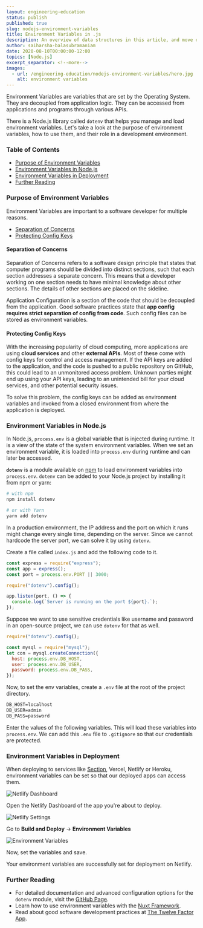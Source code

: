 ```yaml
---
layout: engineering-education
status: publish
published: true
slug: nodejs-environment-variables
title: Environment Variables in .js
description: An overview of data structures in this article, and move on to learn about every data structure, and its implementation in Python throughout this series.
author: saiharsha-balasubramaniam
date: 2020-08-10T00:00:00-12:00
topics: [Node.js]
excerpt_separator: <!--more-->
images:
  - url: /engineering-education/nodejs-environment-variables/hero.jpg
    alt: environment variables
---
```



Environment Variables are variables that are set by the Operating System. They are decoupled from application logic. They can be accessed from applications and programs through various APIs.
<!--more-->

There is a Node.js library called `dotenv` that helps you manage and load environment variables. Let's take a look at the purpose of environment variables, how to use them, and their role in a development environment.

### Table of Contents

- [Purpose of Environment Variables](#purpose-of-environment-variables)
- [Environment Variables in Node.js](#environment-variables-in-nodejs)
- [Environment Variables in Deployment](#environment-variables-in-deployment)
- [Further Reading](#further-reading)

### Purpose of Environment Variables

Environment Variables are important to a software developer for multiple reasons.

- [Separation of Concerns](#separation-of-concerns)
- [Protecting Config Keys](#protecting-config-keys)

#### Separation of Concerns
Separation of Concerns refers to a software design principle that states that computer programs should be divided into distinct sections, such that each section addresses a separate concern. This means that a developer working on one section needs to have minimal knowledge about other sections. The details of other sections are placed on the sideline.

Application Configuration is a section of the code that should be decoupled from the application. Good software practices state that **app config requires strict separation of config from code**. Such config files can be stored as environment variables.

#### Protecting Config Keys
With the increasing popularity of cloud computing, more applications are using **cloud services** and other **external APIs**. Most of these come with config keys for control and access management. If the API keys are added to the application, and the code is pushed to a public repository on GitHub, this could lead to an unmonitored access problem. Unknown parties might end up using your API keys, leading to an unintended bill for your cloud services, and other potential security issues.

To solve this problem, the config keys can be added as environment variables and invoked from a closed environment from where the application is deployed.

### Environment Variables in Node.js
In Node.js, `process.env` is a global variable that is injected during runtime. It is a view of the state of the system environment variables. When we set an environment variable, it is loaded into `process.env` during runtime and can later be accessed.

**`dotenv`** is a module available on [npm](https://www.npmjs.com/package/dotenv) to load environment variables into `process.env`. `dotenv` can be added to your Node.js project by installing it from npm or yarn:

```sh
# with npm
npm install dotenv

# or with Yarn
yarn add dotenv
```

In a production environment, the IP address and the port on which it runs might change every single time, depending on the server. Since we cannot hardcode the server port, we can solve it by using `dotenv`.

Create a file called `index.js` and add the following code to it.

```js
const express = require("express");
const app = express();
const port = process.env.PORT || 3000;

require("dotenv").config();

app.listen(port, () => {
  console.log(`Server is running on the port ${port}.`);
});
```

Suppose we want to use sensitive credentials like username and password in an open-source project, we can use `dotenv` for that as well.

```js
require("dotenv").config();

const mysql = require("mysql");
let con = mysql.createConnection({
  host: process.env.DB_HOST,
  user: process.env.DB_USER,
  password: process.env.DB_PASS,
});
```

Now, to set the env variables, create a `.env` file at the root of the project directory.

```txt
DB_HOST=localhost
DB_USER=admin
DB_PASS=password
```

Enter the values of the following variables. This will load these variables into `process.env`.
We can add this `.env` file to `.gitignore` so that our credentials are protected.

### Environment Variables in Deployment
When deploying to services like [Section](/modules/node-js), Vercel, Netlify or Heroku, environment variables can be set so that our deployed apps can access them.

![Netlify Dashboard](/engineering-education/nodejs-environment-variables/netlify-dash.png)

Open the Netlify Dashboard of the app you're about to deploy.

![Netlify Settings](/engineering-education/nodejs-environment-variables/env-vars.png)

Go to **Build and Deploy** -> **Environment Variables**

![Environment Variables](/engineering-education/nodejs-environment-variables/set-vars.png)

Now, set the variables and save.

Your environment variables are successfully set for deployment on Netlify.

### Further Reading

- For detailed documentation and advanced configuration options for the `dotenv` module, visit the [GitHub Page](https://github.com/motdotla/dotenv).
- Learn how to use environment variables with the [Nuxt Framework](https://nuxtjs.org/api/configuration-env/).
- Read about good software development practices at [The Twelve Factor App](https://12factor.net/).
